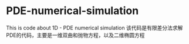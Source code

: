 # PDE-numerical-simulation
This is code about 1D - PDE numerical simulation
该代码是有限差分法求解PDE的代码，主要是一维双曲和抛物方程，以及二维椭圆方程
